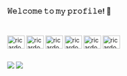 ### 𝚆𝚎𝚕𝚌𝚘𝚖𝚎 𝚝𝚘 𝚖𝚢 𝚙𝚛𝚘𝚏𝚒𝚕𝚎! 🔧

##

<!--
<div align="left">
  <a href="https://github.com/ricardobertolin">
  <img height="181em" src="https://github-readme-stats.vercel.app/api?username=ricardobertolin&show_icons=true&theme=dark&include_all_commits=true&count_private=true"/>
</div>

-->
## 
  
<div style="display: inline_block"><br>
  <img align="center" alt="ricardobertolin-CPlusPlus" height="30" width="40" style="background-color: white;" src="https://cdn.jsdelivr.net/gh/devicons/devicon/icons/cplusplus/cplusplus-plain.svg" />
  <img align="center" alt="ricardobertolin-CSharp" height="30" width="40" style="background-color: white;" src="https://cdn.jsdelivr.net/gh/devicons/devicon@latest/icons/csharp/csharp-plain.svg" />
  <img align="center" alt="ricardobertolin-Python" height="30" width="40" style="background-color: white;" src="https://cdn.jsdelivr.net/gh/devicons/devicon/icons/python/python-plain.svg" />
  <img align="center" alt="ricardobertolin-Python" height="30" width="40" style="background-color: white;" src="https://cdn.jsdelivr.net/gh/devicons/devicon@latest/icons/opencv/opencv-original.svg" />
  <img align="center" alt="ricardobertolin-Arduino" height="30" width="40" style="background-color: white;" src="https://cdn.jsdelivr.net/gh/devicons/devicon@latest/icons/arduino/arduino-original-wordmark.svg" />
  <img align="center" alt="ricardobertolin-RaspberryPi" height="30" width="40" style="background-color: white;" src="https://cdn.jsdelivr.net/gh/devicons/devicon/icons/raspberrypi/raspberrypi-line.svg" />
</div>


##

<div>
<a href="https://www.linkedin.com/in/ricardo-bertolin" target="_blank"> <img src="https://img.shields.io/badge/LinkedIn-0077B5?style=for-the-badge&logo=linkedin&logoColor=white" target="_blank"></a>
 <a href = "mailto:ricardo_bertolin@hotmail.com"><img src="https://img.shields.io/badge/Microsoft_Outlook-0078D4?style=for-the-badge&logo=microsoft-outlook&logoColor=white" target="_blank"></a>

  </div>

<!--
**ricardobertolin/ricardobertolin** is a ✨ _special_ ✨ repository because its `README.md` (this file) appears on your GitHub profile.

Here are some ideas to get you started:

- 🔭 I’m currently working on ...
- 🌱 I’m currently learning ...
- 👯 I’m looking to collaborate on ...
- 🤔 I’m looking for help with ...
- 💬 Ask me about ...
- 📫 How to reach me: ...
- 😄 Pronouns: ...
- ⚡ Fun fact: ...
-->
